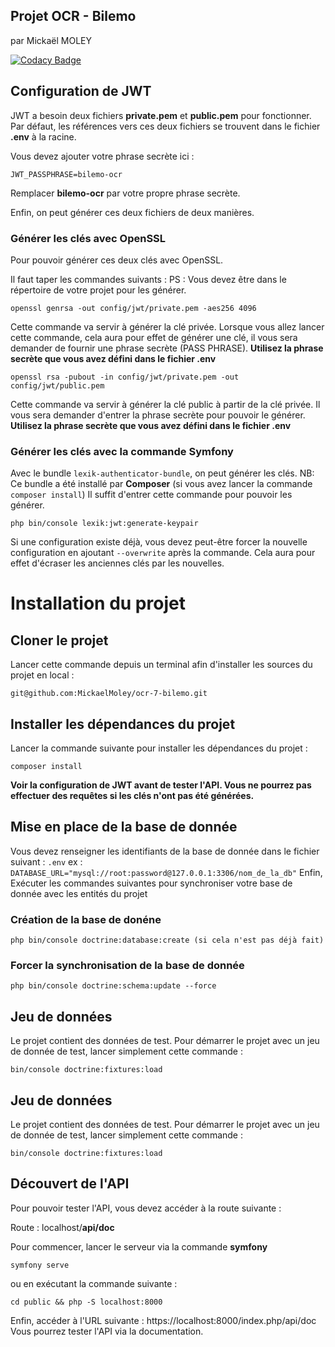 
## Projet OCR - Bilemo
par Mickaël MOLEY

[![Codacy Badge](https://app.codacy.com/project/badge/Grade/984280855ab04c708e381d86989d8c36)](https://www.codacy.com/gh/MickaelMoley/ocr-7-bilemo/dashboard?utm_source=github.com&amp;utm_medium=referral&amp;utm_content=MickaelMoley/ocr-7-bilemo&amp;utm_campaign=Badge_Grade)

## Configuration de JWT

JWT a besoin deux fichiers **private.pem** et **public.pem** pour fonctionner.
Par défaut, les références vers ces deux fichiers se trouvent dans le fichier **.env** à la racine.

Vous devez ajouter votre phrase secrète ici :

    JWT_PASSPHRASE=bilemo-ocr
 Remplacer **bilemo-ocr** par votre propre phrase secrète.
 
 Enfin, on peut générer ces deux fichiers de deux manières.

### Générer les clés avec OpenSSL

Pour pouvoir générer ces deux clés avec OpenSSL.

Il faut taper les commandes suivants :
PS : Vous devez être dans le répertoire de votre projet pour les générer.

    openssl genrsa -out config/jwt/private.pem -aes256 4096
   Cette commande va servir à générer la clé privée. Lorsque vous allez lancer cette commande, cela aura pour effet de générer une clé, il vous sera demander de fournir une phrase secrète (PASS PHRASE).
   **Utilisez la phrase secrète que vous avez défini dans le fichier .env** 
   
    openssl rsa -pubout -in config/jwt/private.pem -out config/jwt/public.pem
Cette commande va servir à générer la clé public à partir de la clé privée. Il vous sera demander d'entrer la phrase secrète pour pouvoir le générer.   **Utilisez la phrase secrète que vous avez défini dans le fichier .env** 
   
### Générer les clés avec la commande Symfony

Avec le bundle `lexik-authenticator-bundle`, on peut générer les clés.
NB: Ce bundle a été installé par **Composer** (si vous avez lancer la commande `composer install`)
Il suffit d'entrer cette commande pour pouvoir les générer.

    php bin/console lexik:jwt:generate-keypair
 Si une configuration existe déjà, vous devez peut-être forcer la nouvelle configuration en ajoutant `--overwrite` après la commande. Cela aura pour effet d'écraser les anciennes clés par les nouvelles.

# Installation du projet

## Cloner le projet
Lancer cette commande depuis un terminal afin d'installer les sources du projet en local :


    git@github.com:MickaelMoley/ocr-7-bilemo.git

## Installer les dépendances du projet
Lancer la commande suivante pour installer les dépendances du projet :

    composer install

**Voir la configuration de JWT avant de tester l'API.  Vous ne pourrez pas effectuer des requêtes si les clés n'ont pas été générées.**



## Mise en place de la base de donnée
Vous devez renseigner les identifiants de la base de donnée dans le fichier suivant : `.env`
ex : `DATABASE_URL="mysql://root:password@127.0.0.1:3306/nom_de_la_db"`
Enfin,
Exécuter les commandes suivantes pour synchroniser votre base de donnée avec les entités du projet


### Création de la base de donéne
    php bin/console doctrine:database:create (si cela n'est pas déjà fait)
###     Forcer la synchronisation de la base de donnée
    php bin/console doctrine:schema:update --force

## Jeu de données
Le projet contient des données de test.
Pour démarrer le projet avec un jeu de donnée de test, lancer simplement cette commande :

    bin/console doctrine:fixtures:load


## Jeu de données
Le projet contient des données de test.
Pour démarrer le projet avec un jeu de donnée de test, lancer simplement cette commande :

    bin/console doctrine:fixtures:load


## Découvert de l'API
Pour pouvoir tester l'API, vous devez accéder à la route suivante :

Route : localhost/**api/doc**

Pour commencer, lancer le serveur via la commande **symfony**

    symfony serve
ou
en exécutant la commande suivante :

    cd public && php -S localhost:8000

Enfin, accéder à l'URL suivante : https://localhost:8000/index.php/api/doc
Vous pourrez tester l'API via la documentation.

